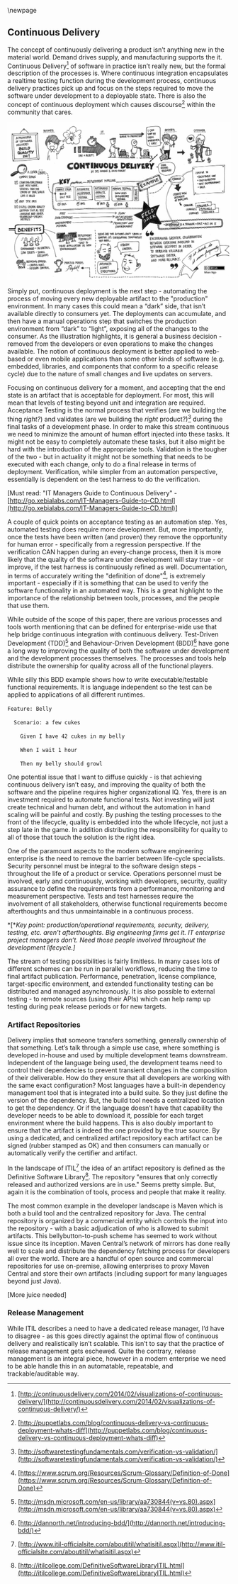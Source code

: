 \newpage

## Continuous Delivery

The concept of continuously delivering a product isn’t anything new in the material world.  Demand drives supply, and manufacturing supports the it.  Continuous Delivery[^cd1] of software in practice isn’t really new, but the formal description of the processes is.  Where continuous integration encapsulates a realtime testing function during the development process, continuous delivery practices pick up and focus on the steps required to move the software under development to a deployable state.  There is also the concept of continuous deployment which causes discourse[^cd2] within the community that cares.

![Continuous Delivery...](images/image_1.jpg)

Simply put, continuous deployment is the next step - automating the process of moving every new deployable artifact to the "production" environment.  In many cases this could mean a “dark” side, that isn’t available directly to consumers yet.  The deployments can accumulate, and then have a manual operations step that switches the production environment from “dark” to “light”, exposing all of the changes to the consumer.  As the illustration highlights, it is general a business decision - removed from the developers or even operations to make the changes available.  The notion of continuous deployment is better applied to web-based or even mobile applications than some other kinds of software (e.g. embedded, libraries, and components that conform to a specific release cycle) due to the nature of small changes and live updates on servers.

Focusing on continuous delivery for a moment, and accepting that the end state is an artifact that is acceptable for deployment.  For most, this will mean that levels of testing beyond unit and integration are required.  Acceptance Testing is the normal process that verifies (are we building the thing *right?*) and validates (are we building the *right* product?)[^cd3] during the final tasks of a development phase.  In order to make this stream continuous we need to minimize the amount of human effort injected into these tasks.  It might not be easy to completely automate these tasks, but it also might be hard with the introduction of the appropriate tools.  Validation is the tougher of the two - but in actuality it might not be something that needs to be executed with each change, only to do a final release in terms of deployment.  Verification, while simpler from an automation perspective, essentially is dependent on the test harness to do the verification.

[Must read: "IT Managers Guide to Continuous Delivery" - [http://go.xebialabs.com/IT-Managers-Guide-to-CD.html](http://go.xebialabs.com/IT-Managers-Guide-to-CD.html)]

A couple of quick points on acceptance testing as an automation step.  Yes, automated testing does require more development.  But, more importantly, once the tests have been written (and proven) they remove the opportunity for human error - specifically from a regression perspective.  If the verification CAN happen during an every-change process, then it is more likely that the quality of the software under development will stay true - or improve, if the test harness is continuously refined as well.  Documentation, in terms of accurately writing the "definition of done"[^cd4], is extremely important - especially if it is something that can be used to verify the software functionality in an automated way.  This is a great highlight to the importance of the relationship between tools, processes, and the people that use them.

While outside of the scope of this paper, there are various processes and tools worth mentioning that can be defined for enterprise-wide use that help bridge continuous integration with continuous delivery.  Test-Driven Development (TDD)[^cd5] and Behaviour-Driven Development (BDD)[^cd6] have gone a long way to improving the quality of both the software under development and the development processes themselves.  The processes and tools help distribute the ownership for quality across all of the functional players.

While silly this BDD example shows how to write executable/testable functional requirements.  It is language independent so the test can be applied to applications of all different runtimes.

`Feature: Belly`

`  Scenario: a few cukes`

`    Given I have 42 cukes in my belly`

`    When I wait 1 hour`

`    Then my belly should growl`

One potential issue that I want to diffuse quickly - is that achieving continuous delivery isn’t easy, and improving the quality of both the software and the pipeline requires higher organizational IQ.  Yes, there is an investment required to automate functional tests.  Not investing will just create technical and human debt, and without the automation in hand scaling will be painful and costly.  By pushing the testing processes to the front of the lifecycle, quality is embedded into the whole lifecycle, not just a step late in the game.  In addition distributing the responsibility for quality to all of those that touch the solution is the right idea.

One of the paramount aspects to the modern software engineering enterprise is the need to remove the barrier between life-cycle specialists.  Security personnel must be integral to the software design steps - throughout the life of a product or service.  Operations personnel must be involved, early and continuously, working with developers, security, quality assurance to define the requirements from a performance, monitoring and measurement perspective.  Tests and test harnesses require the involvement of all stakeholders, otherwise functional requirements become afterthoughts and thus unmaintainable in a continuous process.

*[**Key point: production/operational requirements, security, delivery, testing, etc. aren’t afterthoughts.  Big engineering firms get it.  IT enterprise project managers don’t.  Need those people involved throughout the development lifecycle.]*

The stream of testing possibilities is fairly limitless.  In many cases lots of different schemes can be run in parallel workflows, reducing the time to final artifact publication.  Performance, penetration, license compliance, target-specific environment, and extended functionality testing can be distributed and managed asynchronously.  It is also possible to external testing - to remote sources (using their APIs) which can help ramp up testing during peak release periods or for new targets.

### Artifact Repositories

Delivery implies that someone transfers something, generally ownership of that something.  Let’s talk through a simple use case, where something is developed in-house and used by multiple development teams downstream.  Independent of the language being used, the development teams need to control their dependencies to prevent transient changes in the composition of their deliverable.  How do they ensure that all developers are working with the same exact configuration?  Most languages have a built-in dependency management tool that is integrated into a build suite.  So they just define the version of the dependency.  But, the build tool needs a centralized location to get the dependency.  Or if the language doesn’t have that capability the developer needs to be able to download it, possible for each target environment where the build happens.  This is also doubly important to ensure that the artifact is indeed the one provided by the true source.  By using a dedicated, and centralized artifact repository each artifact can be signed (rubber stamped as OK) and then consumers can manually or automatically verify the certifier and artifact.

In the landscape of ITIL[^cd7] the idea of an artifact repository is defined as the Definitive Software Library[^cd8].  The repository "ensures that only correctly released and authorized versions are in use."  Seems pretty simple.  But, again it is the combination of tools, process and people that make it reality.

The most common example in the developer landscape is Maven which is both a build tool and the centralized repository for Java.  The central repository is organized by a commercial entity which controls the input into the repository - with a basic adjudication of who is allowed to submit artifacts.  This bellybutton-to-push scheme has seemed to work without issue since its inception.  Maven Central’s network of mirrors has done really well to scale and distribute the dependency fetching process for developers all over the world.  There are a handful of open source and commercial repositories for use on-premise, allowing enterprises to proxy Maven Central and store their own artifacts (including support for many languages beyond just Java).

[More juice needed]

### Release Management

While ITIL describes a need to have a dedicated release manager, I’d have to disagree - as this goes directly against the optimal flow of continuous delivery and realistically isn’t scalable.  This isn’t to say that the practice of release management gets eschewed.  Quite the contrary, release management is an integral piece, however in a modern enterprise we need to be able handle this in an automatable, repeatable, and trackable/auditable way.

[^cd1]:[http://continuousdelivery.com/2014/02/visualizations-of-continuous-delivery/](http://continuousdelivery.com/2014/02/visualizations-of-continuous-delivery/)
[^cd2]:[http://puppetlabs.com/blog/continuous-delivery-vs-continuous-deployment-whats-diff](http://puppetlabs.com/blog/continuous-delivery-vs-continuous-deployment-whats-diff)
[^cd3]:[http://softwaretestingfundamentals.com/verification-vs-validation/](http://softwaretestingfundamentals.com/verification-vs-validation/)
[^cd4]:[https://www.scrum.org/Resources/Scrum-Glossary/Definition-of-Done](https://www.scrum.org/Resources/Scrum-Glossary/Definition-of-Done)
[^cd5]:[http://msdn.microsoft.com/en-us/library/aa730844(v=vs.80).aspx](http://msdn.microsoft.com/en-us/library/aa730844(v=vs.80).aspx)
[^cd6]:[http://dannorth.net/introducing-bdd/](http://dannorth.net/introducing-bdd/)
[^cd7]:[http://www.itil-officialsite.com/aboutitil/whatisitil.aspx](http://www.itil-officialsite.com/aboutitil/whatisitil.aspx)
[^cd8]:[http://itilcollege.com/DefinitiveSoftwareLibraryITIL.html](http://itilcollege.com/DefinitiveSoftwareLibraryITIL.html)
